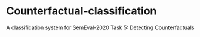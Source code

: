 # Counterfactual-classification
A classification system for SemEval-2020 Task 5: Detecting Counterfactuals 
